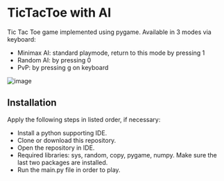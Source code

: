 # TicTacToe with AI

Tic Tac Toe game implemented using pygame. Available in 3 modes via keyboard:

<ul> 
    <li>Minimax AI: standard playmode, return to this mode by pressing 1</li>
    <li>Random AI: by pressing 0</li>
    <li>PvP: by pressing g on keyboard</li>
</ul>

![image](https://github.com/Gemmus/TicTacToe_AI/assets/112064697/f5ff195d-cbaa-4d9d-8a84-0c9c96af5f68)

## Installation
Apply the following steps in listed order, if necessary:
<ul> 
    <li>Install a python supporting IDE.</li>
    <li>Clone or download this repository.</li>
    <li>Open the repository in IDE.</li>
    <li>Required libraries: sys, random, copy, pygame, numpy. Make sure the last two packages are installed.</li>
    <li>Run the main.py file in order to play.</li>
</ul>


